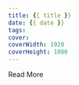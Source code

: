 ```yaml
---
title: {{ title }}
date: {{ date }}
tags:
cover: 
coverWidth: 1920
coverHeight: 1080
---
```


Read More
<!-- more -->
